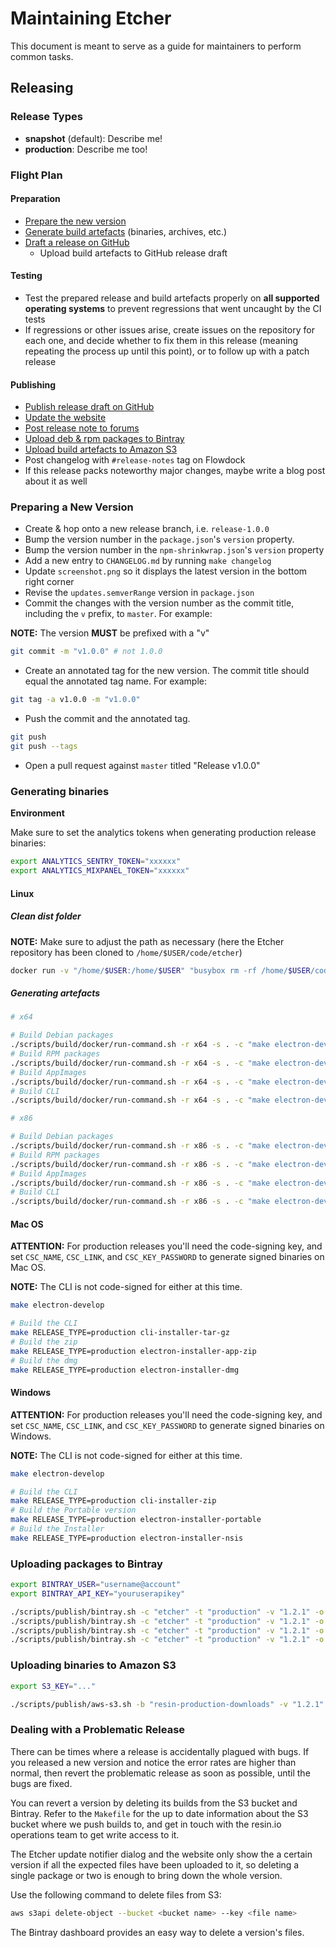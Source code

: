 Maintaining Etcher
==================

This document is meant to serve as a guide for maintainers to perform common tasks.

Releasing
---------

### Release Types

- **snapshot** (default): Describe me!
- **production**: Describe me too!

### Flight Plan

#### Preparation

- [Prepare the new version](#preparing-a-new-version)
- [Generate build artefacts](#generating-binaries) (binaries, archives, etc.)
- [Draft a release on GitHub](https://github.com/resin-io/etcher/releases)
    - Upload build artefacts to GitHub release draft

#### Testing

- Test the prepared release and build artefacts properly on **all supported operating systems** to prevent regressions that went uncaught by the CI tests
- If regressions or other issues arise, create issues on the repository for each one, and decide whether to fix them in this release (meaning repeating the process up until this point), or to follow up with a patch release

#### Publishing

- [Publish release draft on GitHub](https://github.com/resin-io/etcher/releases)
- [Update the website](https://github.com/resin-io/etcher-homepage)
- [Post release note to forums](https://forums.resin.io/c/etcher)
- [Upload deb & rpm packages to Bintray](#uploading-packages-to-bintray)
- [Upload build artefacts to Amazon S3](#uploading-binaries-to-amazon-s3)
- Post changelog with `#release-notes` tag on Flowdock
- If this release packs noteworthy major changes, maybe write a blog post about it as well

### Preparing a New Version

- Create & hop onto a new release branch, i.e. `release-1.0.0`
- Bump the version number in the `package.json`'s `version` property.
- Bump the version number in the `npm-shrinkwrap.json`'s `version` property
- Add a new entry to `CHANGELOG.md` by running `make changelog`
- Update `screenshot.png` so it displays the latest version in the bottom
right corner
- Revise the `updates.semverRange` version in `package.json`
- Commit the changes with the version number as the commit title, including the `v` prefix, to `master`. For example:

**NOTE:** The version **MUST** be prefixed with a "v"

```bash
git commit -m "v1.0.0" # not 1.0.0
```

- Create an annotated tag for the new version. The commit title should equal the annotated tag name. For example:

```bash
git tag -a v1.0.0 -m "v1.0.0"
```

- Push the commit and the annotated tag.

```bash
git push
git push --tags
```

- Open a pull request against `master` titled "Release v1.0.0"

### Generating binaries

**Environment**

Make sure to set the analytics tokens when generating production release binaries:

```bash
export ANALYTICS_SENTRY_TOKEN="xxxxxx"
export ANALYTICS_MIXPANEL_TOKEN="xxxxxx"
```

#### Linux

##### Clean dist folder

**NOTE:** Make sure to adjust the path as necessary (here the Etcher repository has been cloned to `/home/$USER/code/etcher`)

```bash
docker run -v "/home/$USER:/home/$USER" "busybox rm -rf /home/$USER/code/etcher/release /home/$USER/code/etcher/node_modules /home/$USER/code/etcher/build /home/$USER/code/etcher/dist"
```

##### Generating artefacts

```bash
# x64

# Build Debian packages
./scripts/build/docker/run-command.sh -r x64 -s . -c "make electron-develop && make RELEASE_TYPE=production electron-installer-debian"
# Build RPM packages
./scripts/build/docker/run-command.sh -r x64 -s . -c "make electron-develop && make RELEASE_TYPE=production electron-installer-redhat"
# Build AppImages
./scripts/build/docker/run-command.sh -r x64 -s . -c "make electron-develop && make RELEASE_TYPE=production electron-installer-appimage"
# Build CLI
./scripts/build/docker/run-command.sh -r x64 -s . -c "make electron-develop && make RELEASE_TYPE=production cli-installer-tar-gz"

# x86

# Build Debian packages
./scripts/build/docker/run-command.sh -r x86 -s . -c "make electron-develop && make RELEASE_TYPE=production electron-installer-debian"
# Build RPM packages
./scripts/build/docker/run-command.sh -r x86 -s . -c "make electron-develop && make RELEASE_TYPE=production electron-installer-redhat"
# Build AppImages
./scripts/build/docker/run-command.sh -r x86 -s . -c "make electron-develop && make RELEASE_TYPE=production electron-installer-appimage"
# Build CLI
./scripts/build/docker/run-command.sh -r x86 -s . -c "make electron-develop && make RELEASE_TYPE=production cli-installer-tar-gz"
```

#### Mac OS

**ATTENTION:** For production releases you'll need the code-signing key,
and set `CSC_NAME`, `CSC_LINK`, and `CSC_KEY_PASSWORD` to generate signed binaries on Mac OS.

**NOTE:** The CLI is not code-signed for either at this time.

```bash
make electron-develop

# Build the CLI
make RELEASE_TYPE=production cli-installer-tar-gz
# Build the zip
make RELEASE_TYPE=production electron-installer-app-zip
# Build the dmg
make RELEASE_TYPE=production electron-installer-dmg
```

#### Windows

**ATTENTION:** For production releases you'll need the code-signing key,
and set `CSC_NAME`, `CSC_LINK`, and `CSC_KEY_PASSWORD` to generate signed binaries on Windows.

**NOTE:** The CLI is not code-signed for either at this time.

```bash
make electron-develop

# Build the CLI
make RELEASE_TYPE=production cli-installer-zip
# Build the Portable version
make RELEASE_TYPE=production electron-installer-portable
# Build the Installer
make RELEASE_TYPE=production electron-installer-nsis
```

### Uploading packages to Bintray

```bash
export BINTRAY_USER="username@account"
export BINTRAY_API_KEY="youruserapikey"
```

```bash
./scripts/publish/bintray.sh -c "etcher" -t "production" -v "1.2.1" -o "resin-io" -p "debian" -y "debian" -r "x64" -f "dist/etcher-electron_1.2.1_amd64.deb"
./scripts/publish/bintray.sh -c "etcher" -t "production" -v "1.2.1" -o "resin-io" -p "debian" -y "debian" -r "x86" -f "dist/etcher-electron_1.2.1_i386.deb"
./scripts/publish/bintray.sh -c "etcher" -t "production" -v "1.2.1" -o "resin-io" -p "redhat" -y "redhat" -r "x64" -f "dist/etcher-electron-1.2.1.x86_64.rpm"
./scripts/publish/bintray.sh -c "etcher" -t "production" -v "1.2.1" -o "resin-io" -p "redhat" -y "redhat" -r "x86" -f "dist/etcher-electron-1.2.1.i686.rpm"
```

### Uploading binaries to Amazon S3

```bash
export S3_KEY="..."
```

```bash
./scripts/publish/aws-s3.sh -b "resin-production-downloads" -v "1.2.1" -p "etcher" -k $(date +"%Y-%m-%d") -f "dist/<filename>"
```

### Dealing with a Problematic Release

There can be times where a release is accidentally plagued with bugs. If you
released a new version and notice the error rates are higher than normal, then
revert the problematic release as soon as possible, until the bugs are fixed.

You can revert a version by deleting its builds from the S3 bucket and Bintray.
Refer to the `Makefile` for the up to date information about the S3 bucket
where we push builds to, and get in touch with the resin.io operations team to
get write access to it.

The Etcher update notifier dialog and the website only show the a certain
version if all the expected files have been uploaded to it, so deleting a
single package or two is enough to bring down the whole version.

Use the following command to delete files from S3:

```bash
aws s3api delete-object --bucket <bucket name> --key <file name>
```

The Bintray dashboard provides an easy way to delete a version's files.
